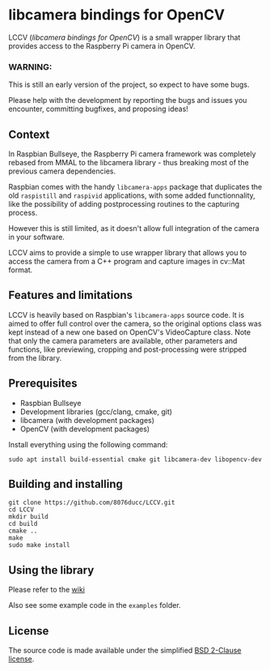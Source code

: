 libcamera bindings for OpenCV
=============================

LCCV (*libcamera bindings for OpenCV*) is a small wrapper library that provides access to the Raspberry Pi camera in OpenCV.

### WARNING: 

This is still an early version of the project, so expect to have some bugs.

Please help with the development by reporting the bugs and issues you encounter, committing bugfixes, and proposing ideas!

Context
-------

In Raspbian Bullseye, the Raspberry Pi camera framework was completely rebased from MMAL to the libcamera library - thus breaking most of the previous camera dependencies.

Raspbian comes with the handy `libcamera-apps` package that duplicates the old `raspistill` and `raspivid` applications, with some added functionnality, like the possibility of adding postprocessing routines to the capturing process.

However this is still limited, as it doesn't allow full integration of the camera in your software.

LCCV aims to provide a simple to use wrapper library that allows you to access the camera from a C++ program and capture images in cv::Mat format.

Features and limitations
------------------------

LCCV is heavily based on Raspbian's `libcamera-apps` source code. It is aimed to offer full control over the camera, so the original options class was kept instead of a new one based on OpenCV's VideoCapture class. Note that only the camera parameters are available, other parameters and functions, like previewing, cropping and post-processing were stripped from the library.

Prerequisites
-------------

- Raspbian Bullseye
- Development libraries (gcc/clang, cmake, git)
- libcamera (with development packages)
- OpenCV (with development packages)

Install everything using the following command:

    sudo apt install build-essential cmake git libcamera-dev libopencv-dev

Building and installing
-----------------------

    git clone https://github.com/8076ducc/LCCV.git
    cd LCCV
    mkdir build
    cd build
    cmake ..
    make
    sudo make install

Using the library
-----------------

Please refer to the [wiki](https://github.com/kbarni/LCCV/wiki)

Also see some example code in the `examples` folder.

License
-------

The source code is made available under the simplified [BSD 2-Clause license](https://spdx.org/licenses/BSD-2-Clause.html).
